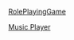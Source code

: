 [RolePlayingGame](/FreeCodeCampCourses/JS/Alg&DataStruct/RolePlayingGame)

[Music Player](/FreeCodeCampCourses/JS/Alg&DataStruct/MusicPlayer/index.html)
